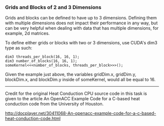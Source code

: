 ### Grids and Blocks of 2 and 3 Dimensions

Grids and blocks can be defined to have up to 3 dimensions. 
Defining them with multiple dimensions does not impact their performance in any way, 
but can be very helpful when dealing with data that has multiple dimensions, for example, 2d matrices.

To define either grids or blocks with two or 3 dimensions, use CUDA's dim3 type as such:

```cuda
dim3 threads_per_block(16, 16, 1);
dim3 number_of_blocks(16, 16, 1);
someKernel<<<number_of_blocks, threads_per_block>>>();
```

Given the example just above, the variables gridDim.x, gridDim.y, blockDim.x, and blockDim.y inside of someKernel, would all be equal to 16.

------------------------------------------------

Credit for the original Heat Conduction CPU source code in this task is given to the article An OpenACC Example Code for a C-based heat conduction code from the University of Houston.



http://docplayer.net/30411068-An-openacc-example-code-for-a-c-based-heat-conduction-code.html
